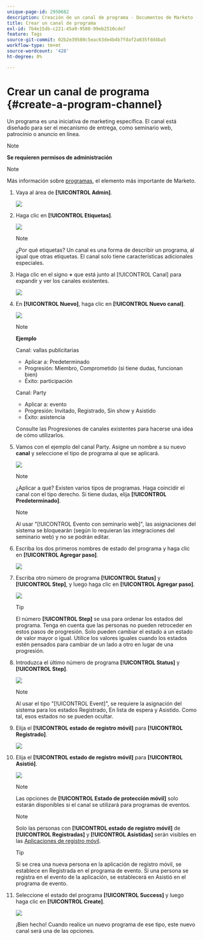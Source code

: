 ```yaml
---
unique-page-id: 2950682
description: Creación de un canal de programa - Documentos de Marketo - Documentación del producto
title: Crear un canal de programa
exl-id: 7b4e15db-c221-45a9-9588-99eb2510cde7
feature: Tags
source-git-commit: 02b2e39580c5eac63de4b4b7fdaf2a835fdd4ba5
workflow-type: tm+mt
source-wordcount: '428'
ht-degree: 0%

---
```


# Crear un canal de programa {#create-a-program-channel}

Un programa es una iniciativa de marketing específica. El canal está diseñado para ser el mecanismo de entrega, como seminario web, patrocinio o anuncio en línea.

>[!NOTE]
>
>**Se requieren permisos de administración**

>[!NOTE]
>
>Más información sobre [programas](/help/marketo/product-docs/core-marketo-concepts/programs/creating-programs/understanding-programs.md), el elemento más importante de Marketo.

1. Vaya al área de **[!UICONTROL Admin]**.

   ![](assets/create-a-program-channel-1.png)

1. Haga clic en **[!UICONTROL Etiquetas]**.

   ![](assets/create-a-program-channel-2.png)

   >[!NOTE]
   >
   >¿Por qué etiquetas? Un canal es una forma de describir un programa, al igual que otras etiquetas. El canal solo tiene características adicionales especiales.

1. Haga clic en el signo **+** que está junto al [!UICONTROL Canal] para expandir y ver los canales existentes.

   ![](assets/create-a-program-channel-3.png)

1. En **[!UICONTROL Nuevo]**, haga clic en **[!UICONTROL Nuevo canal]**.

   ![](assets/create-a-program-channel-4.png)

   >[!NOTE]
   >
   >**Ejemplo**
   >
   >Canal: vallas publicitarias
   >
   >* Aplicar a: Predeterminado
   >* Progresión: Miembro, Comprometido (si tiene dudas, funcionan bien)
   >* Éxito: participación
   >
   >Canal: Party
   >
   >* Aplicar a: evento
   >* Progresión: Invitado, Registrado, Sin show y Asistido
   >* Éxito: asistencia
   >
   >Consulte las Progresiones de canales existentes para hacerse una idea de cómo utilizarlos.

1. Vamos con el ejemplo del canal Party. Asigne un nombre a su nuevo **canal** y seleccione el tipo de programa al que se aplicará.

   ![](assets/create-a-program-channel-5.png)

   >[!NOTE]
   >
   >¿Aplicar a qué? Existen varios tipos de programas. Haga coincidir el canal con el tipo derecho. Si tiene dudas, elija **[!UICONTROL Predeterminado]**.

   >[!NOTE]
   >
   >Al usar &quot;[!UICONTROL Evento con seminario web]&quot;, las asignaciones del sistema se bloquearán (según lo requieran las integraciones del seminario web) y no se podrán editar.

1. Escriba los dos primeros nombres de estado del programa y haga clic en **[!UICONTROL Agregar paso]**.

   ![](assets/create-a-program-channel-6.png)

1. Escriba otro número de programa **[!UICONTROL Status]** y **[!UICONTROL Step]**, y luego haga clic en **[!UICONTROL Agregar paso]**.

   ![](assets/create-a-program-channel-7.png)

   >[!TIP]
   >
   >El número **[!UICONTROL Step]** se usa para ordenar los estados del programa. Tenga en cuenta que las personas no pueden retroceder en estos pasos de progresión. Solo pueden cambiar el estado a un estado de valor mayor o igual. Utilice los valores iguales cuando los estados estén pensados para cambiar de un lado a otro en lugar de una progresión.

1. Introduzca el último número de programa **[!UICONTROL Status]** y **[!UICONTROL Step]**.

   ![](assets/create-a-program-channel-8.png)

   >[!NOTE]
   >
   >Al usar el tipo &quot;[!UICONTROL Event]&quot;, se requiere la asignación del sistema para los estados Registrado, En lista de espera y Asistido. Como tal, esos estados no se pueden ocultar.

1. Elija el **[!UICONTROL estado de registro móvil]** para **[!UICONTROL Registrado]**.

   ![](assets/create-a-program-channel-9.png)

1. Elija el **[!UICONTROL estado de registro móvil]** para **[!UICONTROL Asistió]**.

   ![](assets/create-a-program-channel-10.png)

   >[!NOTE]
   >
   >Las opciones de **[!UICONTROL Estado de protección móvil]** solo estarán disponibles si el canal se utilizará para programas de eventos.

   >[!NOTE]
   >
   >Solo las personas con **[!UICONTROL estado de registro móvil]** de **[!UICONTROL Registradas]** y **[!UICONTROL Asistidas]** serán visibles en las [Aplicaciones de registro móvil](/help/marketo/product-docs/core-marketo-concepts/mobile-apps/event-check-in/event-check-in-overview.md).

   >[!TIP]
   >
   >Si se crea una nueva persona en la aplicación de registro móvil, se establece en Registrada en el programa de evento. Si una persona se registra en el evento de la aplicación, se establecerá en Asistió en el programa de evento.

1. Seleccione el estado del programa **[!UICONTROL Success]** y luego haga clic en **[!UICONTROL Create]**.

   ![](assets/create-a-program-channel-11.png)

   ¡Bien hecho! Cuando realice un nuevo programa de ese tipo, este nuevo canal será una de las opciones.
